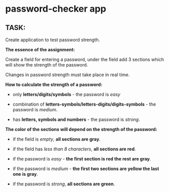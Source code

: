 # password-checker app

## TASK:

Create application to test password strength.

**The essence of the assignment:**

Create a field for entering a password, under the field add 3 sections which will show the strength of the password.

Changes in password strength must take place in real time.

**How to calculate the strength of a password:**

- only **letters/digits/symbols** - the password is _easy_

- combination of **letters-symbols/letters-digits/digits-symbols** - the password is _medium_.

- has **letters, symbols and numbers** - the password is _strong_.

**The color of the sections will depend on the strength of the password:**

- if the field is _empty_, **all sections are gray**.

- if the field has _less than 8 characters_, **all sections are red**.

- if the password is _easy_ - **the first section is red the rest are gray**.

- if the password is _medium_ - **the first two sections are yellow the last one is gray**.

- if the password is _strong_, **all sections are green**.
